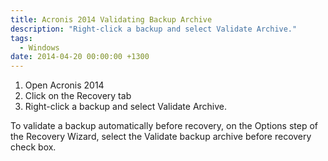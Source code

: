 ```yaml
---
title: Acronis 2014 Validating Backup Archive
description: "Right-click a backup and select Validate Archive."
tags:
  - Windows
date: 2014-04-20 00:00:00 +1300
---
```

  1. Open Acronis 2014
  2. Click on the Recovery tab
  3. Right-click a backup and select Validate Archive.

To validate a backup automatically before recovery, on the Options step of the Recovery Wizard, select the Validate backup archive before recovery check box.
